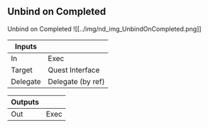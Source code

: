 ## Unbind on Completed
Unbind on Completed
![[../img/nd_img_UnbindOnCompleted.png]]

|Inputs||
|--|--|
| In | Exec |
| Target | Quest Interface |
| Delegate | Delegate (by ref) |

|Outputs||
|--|--|
| Out | Exec |
